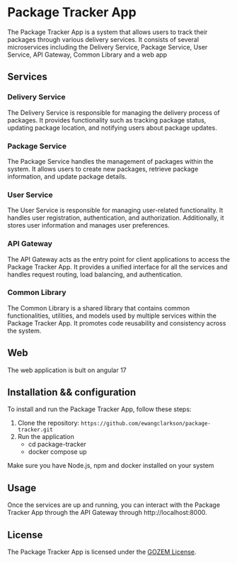 # Package Tracker App

The Package Tracker App is a system that allows users to track their packages through various delivery services. It consists of several microservices including the Delivery Service, Package Service, User Service, API Gateway, Common Library and a web app

## Services

### Delivery Service

The Delivery Service is responsible for managing the delivery process of packages. It provides functionality such as tracking package status, updating package location, and notifying users about package updates.

### Package Service

The Package Service handles the management of packages within the system. It allows users to create new packages, retrieve package information, and update package details.

### User Service

The User Service is responsible for managing user-related functionality. It handles user registration, authentication, and authorization. Additionally, it stores user information and manages user preferences.

### API Gateway

The API Gateway acts as the entry point for client applications to access the Package Tracker App. It provides a unified interface for all the services and handles request routing, load balancing, and authentication.

### Common Library

The Common Library is a shared library that contains common functionalities, utilities, and models used by multiple services within the Package Tracker App. It promotes code reusability and consistency across the system.

## Web
  The web application is bult on angular 17

## Installation && configuration

To install and run the Package Tracker App, follow these steps:

1. Clone the repository: `https://github.com/ewangclarkson/package-tracker.git`
2. Run the application
   - cd package-tracker
   - docker compose up

Make sure you have Node.js, npm and docker installed on your system


## Usage

Once the services are up and running, you can interact with the Package Tracker App through the API Gateway through http://localhost:8000.


## License

The Package Tracker App is licensed under the [GOZEM License](GOZEM).

